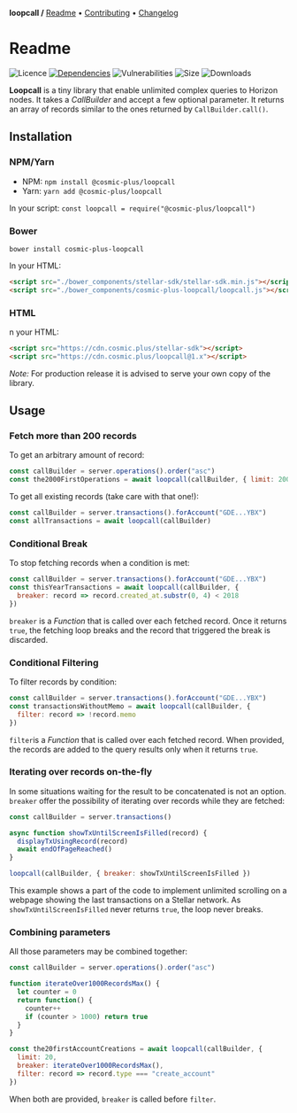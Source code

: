 **loopcall /**
[Readme](README.md)
• [Contributing](CONTRIBUTING.md)
• [Changelog](CHANGELOG.md)

# Readme

![Licence](https://img.shields.io/github/license/cosmic-plus/js-loopcall.svg)
[![Dependencies](https://img.shields.io/david/cosmic-plus/js-loopcall)](https://david-dm.org/cosmic-plus/js-loopcall)
![Vulnerabilities](https://img.shields.io/snyk/vulnerabilities/npm/@cosmic-plus/loopcall.svg)
![Size](https://img.shields.io/bundlephobia/minzip/@cosmic-plus/loopcall.svg)
![Downloads](https://img.shields.io/npm/dt/@cosmic-plus/loopcall.svg)

**Loopcall** is a tiny library that enable unlimited complex queries to Horizon
nodes. It takes a _CallBuilder_ and accept a few optional parameter. It returns
an array of records similar to the ones returned by `CallBuilder.call()`.

## Installation

### NPM/Yarn

- NPM: `npm install @cosmic-plus/loopcall`
- Yarn: `yarn add @cosmic-plus/loopcall`

In your script: `const loopcall = require("@cosmic-plus/loopcall")`

### Bower

`bower install cosmic-plus-loopcall`

In your HTML:

```HTML
<script src="./bower_components/stellar-sdk/stellar-sdk.min.js"></script>
<script src="./bower_components/cosmic-plus-loopcall/loopcall.js"></script>
```

### HTML

n your HTML:

```HTML
<script src="https://cdn.cosmic.plus/stellar-sdk"></script>
<script src="https://cdn.cosmic.plus/loopcall@1.x"></script>
```

_Note:_ For production release it is advised to serve your own copy of the
library.

## Usage

### Fetch more than 200 records

To get an arbitrary amount of record:

```js
const callBuilder = server.operations().order("asc")
const the2000FirstOperations = await loopcall(callBuilder, { limit: 2000 })
```

To get all existing records (take care with that one!):

```js
const callBuilder = server.transactions().forAccount("GDE...YBX")
const allTransactions = await loopcall(callBuilder)
```

### Conditional Break

To stop fetching records when a condition is met:

```js
const callBuilder = server.transactions().forAccount("GDE...YBX")
const thisYearTransactions = await loopcall(callBuilder, {
  breaker: record => record.created_at.substr(0, 4) < 2018
})
```

`breaker` is a _Function_ that is called over each fetched record. Once it
returns `true`, the fetching loop breaks and the record that triggered the break
is discarded.

### Conditional Filtering

To filter records by condition:

```js
const callBuilder = server.transactions().forAccount("GDE...YBX")
const transactionsWithoutMemo = await loopcall(callBuilder, {
  filter: record => !record.memo
})
```

`filter`is a _Function_ that is called over each fetched record. When provided,
the records are added to the query results only when it returns `true`.

### Iterating over records on-the-fly

In some situations waiting for the result to be concatenated is not an option.
`breaker` offer the possibility of iterating over records while they are
fetched:

```js
const callBuilder = server.transactions()

async function showTxUntilScreenIsFilled(record) {
  displayTxUsingRecord(record)
  await endOfPageReached()
}

loopcall(callBuilder, { breaker: showTxUntilScreenIsFilled })
```

This example shows a part of the code to implement unlimited scrolling on a
webpage showing the last transactions on a Stellar network. As
`showTxUntilScreenIsFilled` never returns `true`, the loop never breaks.

### Combining parameters

All those parameters may be combined together:

```js
const callBuilder = server.operations().order("asc")

function iterateOver1000RecordsMax() {
  let counter = 0
  return function() {
    counter++
    if (counter > 1000) return true
  }
}

const the20firstAccountCreations = await loopcall(callBuilder, {
  limit: 20,
  breaker: iterateOver1000RecordsMax(),
  filter: record => record.type === "create_account"
})
```

When both are provided, `breaker` is called before `filter`.
